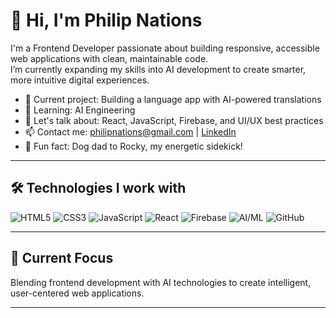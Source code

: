 # 👋 Hi, I'm Philip Nations

I'm a Frontend Developer passionate about building responsive, accessible web applications with clean, maintainable code.  
I’m currently expanding my skills into AI development to create smarter, more intuitive digital experiences.

- 🔭 Current project: Building a language app with AI-powered translations
- 🌱 Learning: AI Engineering
- 💬 Let's talk about: React, JavaScript, Firebase, and UI/UX best practices
- 📫 Contact me: [philipnations@gmail.com](mailto:philipnations@gmail.com) | [LinkedIn](https://linkedin.com/in/yourprofile)
- 🐶 Fun fact: Dog dad to Rocky, my energetic sidekick!

---

## 🛠️ Technologies I work with
![HTML5](https://img.shields.io/badge/HTML5-E34F26?style=for-the-badge&logo=html5&logoColor=white)
![CSS3](https://img.shields.io/badge/CSS3-1572B6?style=for-the-badge&logo=css3&logoColor=white)
![JavaScript](https://img.shields.io/badge/JavaScript-F7DF1E?style=for-the-badge&logo=javascript&logoColor=black)
![React](https://img.shields.io/badge/React-20232A?style=for-the-badge&logo=react&logoColor=61DAFB)
![Firebase](https://img.shields.io/badge/Firebase-FFCA28?style=for-the-badge&logo=firebase&logoColor=black)
![AI/ML](https://img.shields.io/badge/AI%2FML-00C7B7?style=for-the-badge&logo=openai&logoColor=white)
![GitHub](https://img.shields.io/badge/GitHub-181717?style=for-the-badge&logo=github&logoColor=white)

---

## 🚀 Current Focus
Blending frontend development with AI technologies to create intelligent, user-centered web applications.

---

